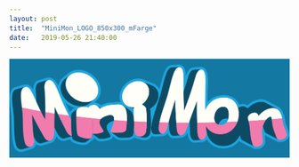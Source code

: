 ```yaml
---
layout: post
title:  "MiniMon_LOGO_850x300_mFarge"
date:   2019-05-26 21:40:00
---
```


![MiniMon_LOGO_850x300_mFarge](/assets/MiniMon_LOGO_850x300_mFarge.png)
